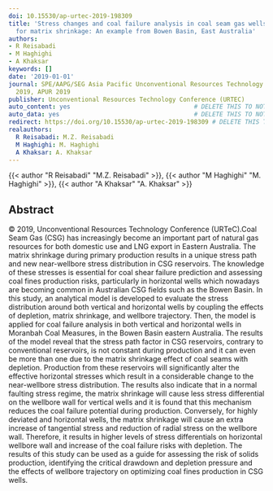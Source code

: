 ```yaml
---
doi: 10.15530/ap-urtec-2019-198309
title: 'Stress changes and coal failure analysis in coal seam gas wells accounting
  for matrix shrinkage: An example from Bowen Basin, East Australia'
authors:
- R Reisabadi
- M Haghighi
- A Khaksar
keywords: []
date: '2019-01-01'
journal: SPE/AAPG/SEG Asia Pacific Unconventional Resources Technology Conference
  2019, APUR 2019
publisher: Unconventional Resources Technology Conference (URTEC)
auto_content: yes                                  # DELETE THIS TO NOT AUTO GENERATE CONTENT
auto_data: yes                                     # DELETE THIS TO NOT AUTO GENERATE METADATA
redirect: https://doi.org/10.15530/ap-urtec-2019-198309 # DELETE THIS TO NOT REDIRECT
realauthors:
  R Reisabadi: M.Z. Reisabadi
  M Haghighi: M. Haghighi
  A Khaksar: A. Khaksar
---
```

{{< author "R Reisabadi" "M.Z. Reisabadi" >}}, {{< author "M Haghighi" "M. Haghighi" >}}, {{< author "A Khaksar" "A. Khaksar" >}}

## Abstract
© 2019, Unconventional Resources Technology Conference (URTeC).Coal Seam Gas (CSG) has increasingly become an important part of natural gas resources for both domestic use and LNG export in Eastern Australia. The matrix shrinkage during primary production results in a unique stress path and new near-wellbore stress distribution in CSG reservoirs. The knowledge of these stresses is essential for coal shear failure prediction and assessing coal fines production risks, particularly in horizontal wells which nowadays are becoming common in Australian CSG fields such as the Bowen Basin. In this study, an analytical model is developed to evaluate the stress distribution around both vertical and horizontal wells by coupling the effects of depletion, matrix shrinkage, and wellbore trajectory. Then, the model is applied for coal failure analysis in both vertical and horizontal wells in Moranbah Coal Measures, in the Bowen Basin eastern Australia. The results of the model reveal that the stress path factor in CSG reservoirs, contrary to conventional reservoirs, is not constant during production and it can even be more than one due to the matrix shrinkage effect of coal seams with depletion. Production from these reservoirs will significantly alter the effective horizontal stresses which result in a considerable change to the near-wellbore stress distribution. The results also indicate that in a normal faulting stress regime, the matrix shrinkage will cause less stress differential on the wellbore wall for vertical wells and it is found that this mechanism reduces the coal failure potential during production. Conversely, for highly deviated and horizontal wells, the matrix shrinkage will cause an extra increase of tangential stress and reduction of radial stress on the wellbore wall. Therefore, it results in higher levels of stress differentials on horizontal wellbore wall and increase of the coal failure risks with depletion. The results of this study can be used as a guide for assessing the risk of solids production, identifying the critical drawdown and depletion pressure and the effects of wellbore trajectory on optimizing coal fines production in CSG wells.
